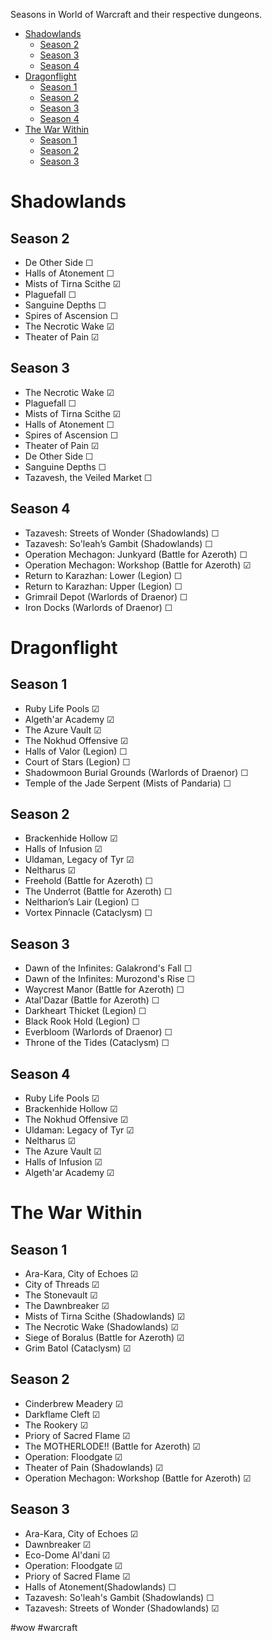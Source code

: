 
Seasons in World of Warcraft and their respective dungeons.

- [Shadowlands](#shadowlands)
  - [Season 2](#season-2)
  - [Season 3](#season-3)
  - [Season 4](#season-4)
- [Dragonflight](#dragonflight)
  - [Season 1](#season-1)
  - [Season 2](#season-2-1)
  - [Season 3](#season-3-1)
  - [Season 4](#season-4-1)
- [The War Within](#the-war-within)
  - [Season 1](#season-1-1)
  - [Season 2](#season-2-2)
  - [Season 3](#season-3-2)

# Shadowlands

## Season 2
- De Other Side ☐
- Halls of Atonement ☐
- Mists of Tirna Scithe ☑︎
- Plaguefall ☐
- Sanguine Depths ☐
- Spires of Ascension ☐
- The Necrotic Wake ☑︎
- Theater of Pain ☑︎

## Season 3
- The Necrotic Wake ☑︎
- Plaguefall ☐
- Mists of Tirna Scithe ☑︎
- Halls of Atonement ☐
- Spires of Ascension ☐
- Theater of Pain ☑︎
- De Other Side ☐
- Sanguine Depths ☐
- Tazavesh, the Veiled Market ☐

## Season 4
- Tazavesh: Streets of Wonder (Shadowlands) ☐
- Tazavesh: So'leah’s Gambit (Shadowlands) ☐
- Operation Mechagon: Junkyard (Battle for Azeroth) ☐
- Operation Mechagon: Workshop (Battle for Azeroth) ☑︎
- Return to Karazhan: Lower (Legion) ☐
- Return to Karazhan: Upper (Legion) ☐
- Grimrail Depot (Warlords of Draenor) ☐
- Iron Docks (Warlords of Draenor) ☐

# Dragonflight

## Season 1
- Ruby Life Pools ☑︎
- Algeth'ar Academy ☑︎
- The Azure Vault ☑︎
- The Nokhud Offensive ☑︎
- Halls of Valor (Legion) ☐
- Court of Stars (Legion) ☐
- Shadowmoon Burial Grounds (Warlords of Draenor) ☐
- Temple of the Jade Serpent (Mists of Pandaria) ☐

## Season 2
- Brackenhide Hollow ☑︎
- Halls of Infusion ☑︎
- Uldaman, Legacy of Tyr ☑︎
- Neltharus ☑︎
- Freehold (Battle for Azeroth) ☐
- The Underrot (Battle for Azeroth) ☐
- Neltharion’s Lair (Legion) ☐
- Vortex Pinnacle (Cataclysm) ☐

## Season 3
- Dawn of the Infinites: Galakrond's Fall ☐
- Dawn of the Infinites: Murozond's Rise ☐
- Waycrest Manor (Battle for Azeroth) ☐
- Atal'Dazar (Battle for Azeroth) ☐
- Darkheart Thicket (Legion) ☐
- Black Rook Hold (Legion) ☐
- Everbloom (Warlords of Draenor) ☐
- Throne of the Tides (Cataclysm) ☐ 

## Season 4
- Ruby Life Pools ☑︎
- Brackenhide Hollow ☑︎
- The Nokhud Offensive ☑︎
- Uldaman: Legacy of Tyr ☑︎
- Neltharus ☑︎
- The Azure Vault ☑︎
- Halls of Infusion ☑︎
- Algeth'ar Academy ☑︎

# The War Within

## Season 1
- Ara-Kara, City of Echoes ☑︎
- City of Threads ☑︎
- The Stonevault ☑︎
- The Dawnbreaker ☑︎
- Mists of Tirna Scithe (Shadowlands) ☑︎
- The Necrotic Wake (Shadowlands) ☑︎
- Siege of Boralus (Battle for Azeroth) ☑︎
- Grim Batol (Cataclysm) ☑︎

## Season 2
- Cinderbrew Meadery ☑︎
- Darkflame Cleft ☑︎
- The Rookery ☑︎
- Priory of Sacred Flame ☑︎
- The MOTHERLODE!! (Battle for Azeroth) ☑︎
- Operation: Floodgate ☑︎
- Theater of Pain (Shadowlands) ☑︎
- Operation Mechagon: Workshop (Battle for Azeroth) ☑︎

## Season 3
- Ara-Kara, City of Echoes ☑︎
- Dawnbreaker ☑︎
- Eco-Dome Al'dani ︎︎☑︎
- Operation: Floodgate ☑︎
- Priory of Sacred Flame ☑︎
- Halls of Atonement(Shadowlands) ☐
- Tazavesh: So'leah's Gambit (Shadowlands) ☐
- Tazavesh: Streets of Wonder (Shadowlands) ☑︎


 #wow #warcraft
